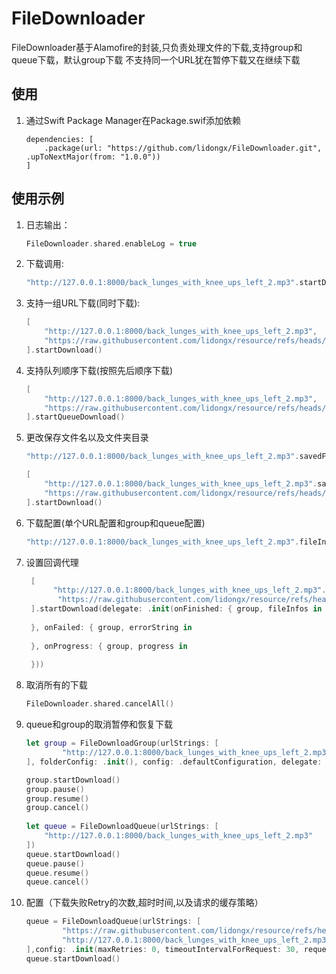 # FileDownloader

FileDownloader基于Alamofire的封装,只负责处理文件的下载,支持group和queue下载，默认group下载 不支持同一个URL犹在暂停下载又在继续下载

## 使用

1. 通过Swift Package Manager在Package.swif添加依赖
    ```
    dependencies: [
        .package(url: "https://github.com/lidongx/FileDownloader.git", .upToNextMajor(from: "1.0.0"))
    ]
    ```

## 使用示例

1. 日志输出：

    ```swift
    FileDownloader.shared.enableLog = true
    ```
    
2. 下载调用:
    
    ```swift
    "http://127.0.0.1:8000/back_lunges_with_knee_ups_left_2.mp3".startDownload()
    ```
3. 支持一组URL下载(同时下载):

    ```swift
    [
        "http://127.0.0.1:8000/back_lunges_with_knee_ups_left_2.mp3",
        "https://raw.githubusercontent.com/lidongx/resource/refs/heads/main/back_lunges_with_knee_ups_left_2.mp3"
    ].startDownload()
    ```
4. 支持队列顺序下载(按照先后顺序下载)

    ```swift
    [
        "http://127.0.0.1:8000/back_lunges_with_knee_ups_left_2.mp3",
        "https://raw.githubusercontent.com/lidongx/resource/refs/heads/main/back_lunges_with_knee_ups_left_2.mp3"
    ].startQueueDownload()
    ```
    
5. 更改保存文件名以及文件夹目录

    ```swift
    "http://127.0.0.1:8000/back_lunges_with_knee_ups_left_2.mp3".savedFileName("mm.mp3").folderName("FolderName").startDownload()
    
    [
        "http://127.0.0.1:8000/back_lunges_with_knee_ups_left_2.mp3".savedFileName("mm.mp3").folderName("FolderName"),
        "https://raw.githubusercontent.com/lidongx/resource/refs/heads/main/back_lunges_with_knee_ups_left_2.mp3".fileInfo()
    ].startDownload()
    ```
    
6. 下载配置(单个URL配置和group和queue配置)
   
    ```swift
    "http://127.0.0.1:8000/back_lunges_with_knee_ups_left_2.mp3".fileInfo().config(config:.defaultConfiguration).startDownload()
    ```
    
7. 设置回调代理

   ```swift
    [
         "http://127.0.0.1:8000/back_lunges_with_knee_ups_left_2.mp3".savedFileName("mm.mp3").folderName("FolderName"),
          "https://raw.githubusercontent.com/lidongx/resource/refs/heads/main/back_lunges_with_knee_ups_left_2.mp3".fileInfo()
    ].startDownload(delegate: .init(onFinished: { group, fileInfos in
            
    }, onFailed: { group, errorString in
            
    }, onProgress: { group, progress in
            
    }))
    ```

8. 取消所有的下载

    ```swift
    FileDownloader.shared.cancelAll()
   ```

9. queue和group的取消暂停和恢复下载

    ```swift
  	let group = FileDownloadGroup(urlStrings: [
            "http://127.0.0.1:8000/back_lunges_with_knee_ups_left_2.mp3"
    ], folderConfig: .init(), config: .defaultConfiguration, delegate: nil)
    
    group.startDownload()
    group.pause()
    group.resume()
    group.cancel()
     
    let queue = FileDownloadQueue(urlStrings: [
        "http://127.0.0.1:8000/back_lunges_with_knee_ups_left_2.mp3"
    ])
    queue.startDownload()
    queue.pause()
    queue.resume()
    queue.cancel()
   ```
   
10. 配置（下载失败Retry的次数,超时时间,以及请求的缓存策略）
    ```swift
    queue = FileDownloadQueue(urlStrings: [
            "https://raw.githubusercontent.com/lidongx/resource/refs/heads/main/222.mp4",
            "http://127.0.0.1:8000/back_lunges_with_knee_ups_left_2.mp3"
    ],config: .init(maxRetries: 0, timeoutIntervalForRequest: 30, requestCachePolicy: .reloadIgnoringLocalAndRemoteCacheData))
    queue.startDownload()
   ```
 
    
